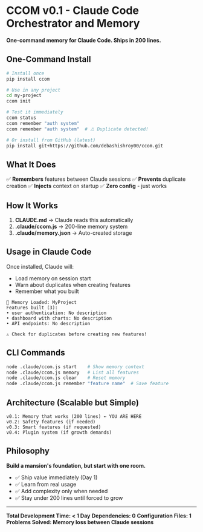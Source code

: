 # CCOM v0.1 - Claude Code Orchestrator and Memory

**One-command memory for Claude Code. Ships in 200 lines.**

## One-Command Install

```bash
# Install once
pip install ccom

# Use in any project
cd my-project
ccom init

# Test it immediately
ccom status
ccom remember "auth system"
ccom remember "auth system"  # ⚠️ Duplicate detected!

# Or install from GitHub (latest)
pip install git+https://github.com/debashishroy00/ccom.git
```

## What It Does

✅ **Remembers** features between Claude sessions
✅ **Prevents** duplicate creation
✅ **Injects** context on startup
✅ **Zero config** - just works

## How It Works

1. **CLAUDE.md** → Claude reads this automatically
2. **.claude/ccom.js** → 200-line memory system
3. **.claude/memory.json** → Auto-created storage

## Usage in Claude Code

Once installed, Claude will:
- Load memory on session start
- Warn about duplicates when creating features
- Remember what you built

```
🧠 Memory Loaded: MyProject
Features built (3):
• user authentication: No description
• dashboard with charts: No description
• API endpoints: No description

⚠️ Check for duplicates before creating new features!
```

## CLI Commands

```bash
node .claude/ccom.js start    # Show memory context
node .claude/ccom.js memory   # List all features
node .claude/ccom.js clear    # Reset memory
node .claude/ccom.js remember "feature name"  # Save feature
```

## Architecture (Scalable but Simple)

```
v0.1: Memory that works (200 lines) ← YOU ARE HERE
v0.2: Safety features (if needed)
v0.3: Smart features (if requested)
v0.4: Plugin system (if growth demands)
```

## Philosophy

**Build a mansion's foundation, but start with one room.**

- ✅ Ship value immediately (Day 1)
- ✅ Learn from real usage
- ✅ Add complexity only when needed
- ✅ Stay under 200 lines until forced to grow

---

**Total Development Time: < 1 Day**
**Dependencies: 0**
**Configuration Files: 1**
**Problems Solved: Memory loss between Claude sessions**